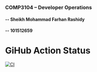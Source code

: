 ### COMP3104 – Developer Operations
#### -- Sheikh Mohammad Farhan Rashidy
#### -- 101512659

# GiHub Action Status
[![CI](https://github.com/farhanrashidy/COMP3104/actions/workflows/ci.yml/badge.svg)](https://github.com/farhanrashidy/COMP3104/actions/workflows/ci.yml)

